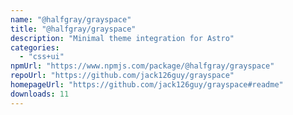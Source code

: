 ```yaml
---
name: "@halfgray/grayspace"
title: "@halfgray/grayspace"
description: "Minimal theme integration for Astro"
categories:
  - "css+ui"
npmUrl: "https://www.npmjs.com/package/@halfgray/grayspace"
repoUrl: "https://github.com/jack126guy/grayspace"
homepageUrl: "https://github.com/jack126guy/grayspace#readme"
downloads: 11
---
```

